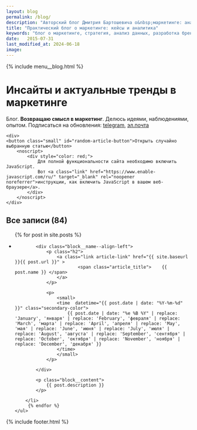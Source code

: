 ```yaml
---
layout: blog
permalink: /blog/
description: "Авторский блог Дмитрия Бартошевича о&nbsp;маркетинге: анализ данных, развитие брендов, актуальные тренды. Экспертные советы и&nbsp;инсайты для профессионалов." 
title: "Практический блог о маркетинге: кейсы и аналитика"
keywords: "блог о маркетинге, стратегия, анализ данных, разработка брендов, управление брендами, антикризисный маркетинг, консультант по маркетингу, Дмитрий Бартошевич, советы по маркетингу, статьи о маркетинге"
date:   2015-07-31
last_modified_at: 2024-06-18
image:
---
```



<div class="body__container">
  
  {% include menu__blog.html %}

<main class="section__content row-gap--l">
       
<h1 class="element--hidden">Инсайты и актуальные тренды в маркетинге</h1>

<div class="intro max-width-text"><span class="inline bold">Блог</span>. <strong>Возвращаю смысл в&nbsp;маркетинг</strong>. Делюсь идеями, наблюдениями, опытом. Подписаться на&nbsp;обновления: <a class="link" href="https://t.me/+OuzxNOZg-g44ZjYy">telegram</a>, <a class="link" href="https://eepurl.com/cmkKcz">эл.почта</a> 

    <div>        
    <button class="small" id="random-article-button">Открыть случайно выбранную статью</button>
        <noscript>
            <div style="color: red;">
                Для полной функциональности сайта необходимо включить JavaScript. 
                Вот <a class="link" href="https://www.enable-javascript.com/ru/" target="_blank" rel="noopener noreferrer">инструкции, как включить JavaScript в вашем веб-браузере</a>.
            </div>
        </noscript>
    </div>
</div>



<div class="full-bleed mt-m row-gap--l" id="all-posts">
    

<h2 class="h2 bold">Все записи (84) </h2>

  
<ul class="row-gap--xl list-reset">
		{% for post in site.posts %}
		<li class="block__item">           
            
          
           

            <div class="block__name--align-left">
                <p class="h2">
                    <a class="link article-link" href="{{ site.baseurl }}{{ post.url }}" >							
                            <span class="article_title">	{{ post.name }} </span> 
                    </a>
                </p>

                <p>
                    <small>
                    <time  datetime="{{ post.date | date: "%Y-%m-%d" }}" class="secondary-color"> 						
                        {{ post.date | date: "%e %B %Y" | replace: 'January', 'января' | replace: 'February', 'февраля' | replace: 'March', 'марта' | replace: 'April', 'апреля' | replace: 'May', 'мая' | replace: 'June', 'июня' | replace: 'July', 'июля' | replace: 'August', 'августа' | replace: 'September', 'сентября' | replace: 'October', 'октября' | replace: 'November', 'ноября' | replace: 'December', 'декабря' }}				
                    </time> 
                    </small>
                </p>
            
            </div>
                       
            <p class="block__content">
                {{ post.description }}
            </p>
				
		</li>
		 {% endfor %}
	</ul>
 </div>

</main>

{% include footer.html %}
</div>



